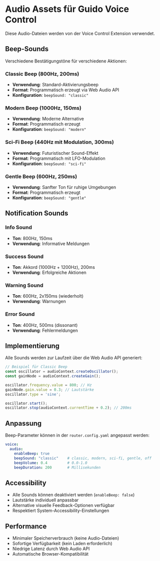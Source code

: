 # Audio Assets für Guido Voice Control

Diese Audio-Dateien werden von der Voice Control Extension verwendet.

## Beep-Sounds

Verschiedene Bestätigungstöne für verschiedene Aktionen:

### Classic Beep (800Hz, 200ms)
- **Verwendung**: Standard-Aktivierungsbeep
- **Format**: Programmatisch erzeugt via Web Audio API
- **Konfiguration**: `beepSound: "classic"`

### Modern Beep (1000Hz, 150ms) 
- **Verwendung**: Moderne Alternative
- **Format**: Programmatisch erzeugt
- **Konfiguration**: `beepSound: "modern"`

### Sci-Fi Beep (440Hz mit Modulation, 300ms)
- **Verwendung**: Futuristischer Sound-Effekt
- **Format**: Programmatisch mit LFO-Modulation
- **Konfiguration**: `beepSound: "sci-fi"`

### Gentle Beep (600Hz, 250ms)
- **Verwendung**: Sanfter Ton für ruhige Umgebungen
- **Format**: Programmatisch erzeugt
- **Konfiguration**: `beepSound: "gentle"`

## Notification Sounds

### Info Sound
- **Ton**: 800Hz, 150ms
- **Verwendung**: Informative Meldungen

### Success Sound  
- **Ton**: Akkord (1000Hz + 1200Hz), 200ms
- **Verwendung**: Erfolgreiche Aktionen

### Warning Sound
- **Ton**: 600Hz, 2x150ms (wiederholt)
- **Verwendung**: Warnungen

### Error Sound
- **Ton**: 400Hz, 500ms (dissonant)
- **Verwendung**: Fehlermeldungen

## Implementierung

Alle Sounds werden zur Laufzeit über die Web Audio API generiert:

```typescript
// Beispiel für Classic Beep
const oscillator = audioContext.createOscillator();
const gainNode = audioContext.createGain();

oscillator.frequency.value = 800; // Hz
gainNode.gain.value = 0.3; // Lautstärke
oscillator.type = 'sine';

oscillator.start();
oscillator.stop(audioContext.currentTime + 0.2); // 200ms
```

## Anpassung

Beep-Parameter können in der `router.config.yaml` angepasst werden:

```yaml
voice:
  audio:
    enableBeep: true
    beepSound: "classic"    # classic, modern, sci-fi, gentle, off
    beepVolume: 0.4         # 0.0-1.0
    beepDuration: 200       # Millisekunden
```

## Accessibility

- Alle Sounds können deaktiviert werden (`enableBeep: false`)
- Lautstärke individuell anpassbar
- Alternative visuelle Feedback-Optionen verfügbar
- Respektiert System-Accessibility-Einstellungen

## Performance

- Minimaler Speicherverbrauch (keine Audio-Dateien)
- Sofortige Verfügbarkeit (kein Laden erforderlich)
- Niedrige Latenz durch Web Audio API
- Automatische Browser-Kompatibilität
